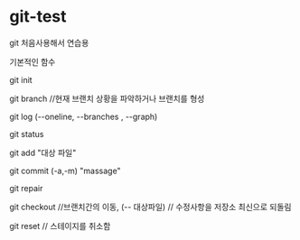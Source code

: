 # git-test
git 처음사용해서 연습용

기본적인 함수

git init

git branch //현재 브랜치 상황을 파악하거나 브랜치를 형성

git log (--oneline, --branches , --graph)

git status

git add "대상 파일"

git commit (-a,-m) "massage"

git repair

git checkout //브랜치간의 이동, (-- 대상파일) // 수정사항을 저장소 최신으로 되돌림

git reset // 스테이지를 취소함
